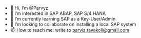- 👋 Hi, I’m @Parvyz
- 👀 I’m interested in SAP ABAP, SAP S/4 HANA
- 🌱 I’m currently learning SAP as a Key-User/Admin
- 💞️ I’m looking to collaborate on installing a local SAP system
- 📫 How to reach me: write to parviz.tavakoli@gmail.com

<!---
Parvyz/Parvyz is a ✨ special ✨ repository because its `README.md` (this file) appears on your GitHub profile.
You can click the Preview link to take a look at your changes.
--->
